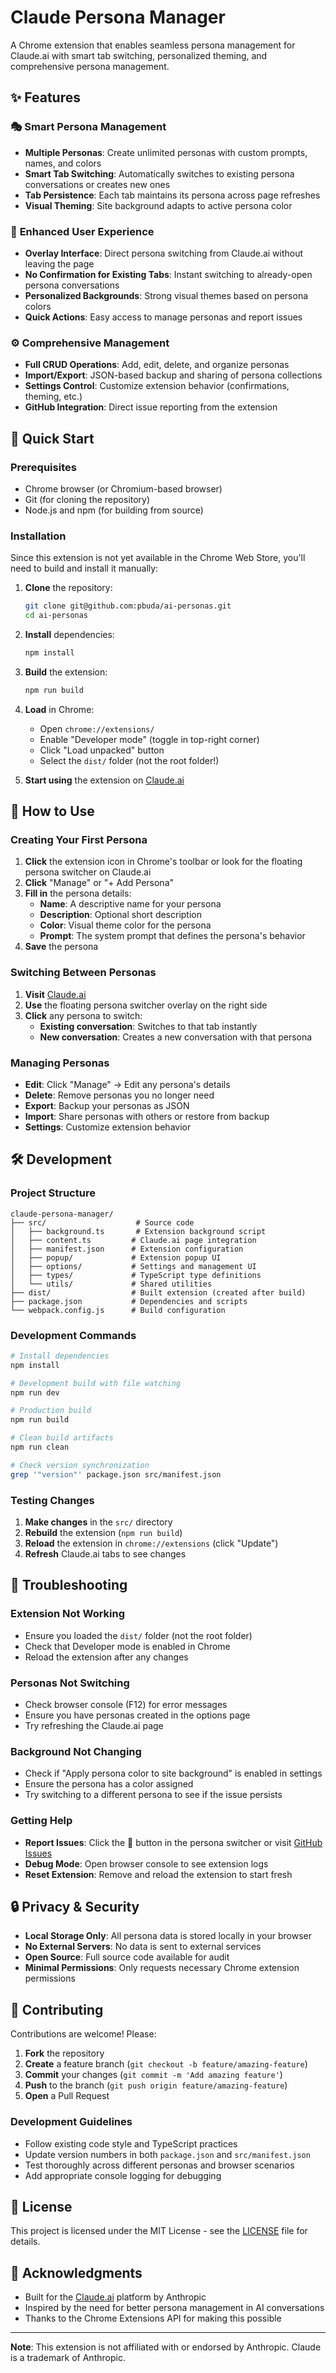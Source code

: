 # Claude Persona Manager

A Chrome extension that enables seamless persona management for Claude.ai with smart tab switching, personalized theming, and comprehensive persona management.

## ✨ Features

### 🎭 **Smart Persona Management**
- **Multiple Personas**: Create unlimited personas with custom prompts, names, and colors
- **Smart Tab Switching**: Automatically switches to existing persona conversations or creates new ones
- **Tab Persistence**: Each tab maintains its persona across page refreshes
- **Visual Theming**: Site background adapts to active persona color

### 🚀 **Enhanced User Experience**
- **Overlay Interface**: Direct persona switching from Claude.ai without leaving the page
- **No Confirmation for Existing Tabs**: Instant switching to already-open persona conversations
- **Personalized Backgrounds**: Strong visual themes based on persona colors
- **Quick Actions**: Easy access to manage personas and report issues

### ⚙️ **Comprehensive Management**
- **Full CRUD Operations**: Add, edit, delete, and organize personas
- **Import/Export**: JSON-based backup and sharing of persona collections
- **Settings Control**: Customize extension behavior (confirmations, theming, etc.)
- **GitHub Integration**: Direct issue reporting from the extension

## 🚀 Quick Start

### Prerequisites
- Chrome browser (or Chromium-based browser)
- Git (for cloning the repository)
- Node.js and npm (for building from source)

### Installation

Since this extension is not yet available in the Chrome Web Store, you'll need to build and install it manually:

1. **Clone** the repository:
   ```bash
   git clone git@github.com:pbuda/ai-personas.git
   cd ai-personas
   ```

2. **Install** dependencies:
   ```bash
   npm install
   ```

3. **Build** the extension:
   ```bash
   npm run build
   ```

4. **Load** in Chrome:
   - Open `chrome://extensions/`
   - Enable "Developer mode" (toggle in top-right corner)
   - Click "Load unpacked" button
   - Select the `dist/` folder (not the root folder!)

5. **Start using** the extension on [Claude.ai](https://claude.ai)

## 📖 How to Use

### Creating Your First Persona

1. **Click** the extension icon in Chrome's toolbar or look for the floating persona switcher on Claude.ai
2. **Click** "Manage" or "+ Add Persona" 
3. **Fill in** the persona details:
   - **Name**: A descriptive name for your persona
   - **Description**: Optional short description
   - **Color**: Visual theme color for the persona
   - **Prompt**: The system prompt that defines the persona's behavior
4. **Save** the persona

### Switching Between Personas

1. **Visit** [Claude.ai](https://claude.ai)
2. **Use** the floating persona switcher overlay on the right side
3. **Click** any persona to switch:
   - **Existing conversation**: Switches to that tab instantly
   - **New conversation**: Creates a new conversation with that persona

### Managing Personas

- **Edit**: Click "Manage" → Edit any persona's details
- **Delete**: Remove personas you no longer need
- **Export**: Backup your personas as JSON
- **Import**: Share personas with others or restore from backup
- **Settings**: Customize extension behavior

## 🛠️ Development

### Project Structure
```
claude-persona-manager/
├── src/                    # Source code
│   ├── background.ts       # Extension background script
│   ├── content.ts         # Claude.ai page integration
│   ├── manifest.json      # Extension configuration
│   ├── popup/             # Extension popup UI
│   ├── options/           # Settings and management UI
│   ├── types/             # TypeScript type definitions
│   └── utils/             # Shared utilities
├── dist/                  # Built extension (created after build)
├── package.json           # Dependencies and scripts
└── webpack.config.js      # Build configuration
```

### Development Commands

```bash
# Install dependencies
npm install

# Development build with file watching
npm run dev

# Production build
npm run build

# Clean build artifacts
npm run clean

# Check version synchronization
grep '"version"' package.json src/manifest.json
```

### Testing Changes

1. **Make changes** in the `src/` directory
2. **Rebuild** the extension (`npm run build`)
3. **Reload** the extension in `chrome://extensions` (click "Update")
4. **Refresh** Claude.ai tabs to see changes

## 🐛 Troubleshooting

### Extension Not Working
- Ensure you loaded the `dist/` folder (not the root folder)
- Check that Developer mode is enabled in Chrome
- Reload the extension after any changes

### Personas Not Switching
- Check browser console (F12) for error messages
- Ensure you have personas created in the options page
- Try refreshing the Claude.ai page

### Background Not Changing
- Check if "Apply persona color to site background" is enabled in settings
- Ensure the persona has a color assigned
- Try switching to a different persona to see if the issue persists

### Getting Help
- **Report Issues**: Click the 🐛 button in the persona switcher or visit [GitHub Issues](https://github.com/pbuda/ai-personas/issues)
- **Debug Mode**: Open browser console to see extension logs
- **Reset Extension**: Remove and reload the extension to start fresh

## 🔒 Privacy & Security

- **Local Storage Only**: All persona data is stored locally in your browser
- **No External Servers**: No data is sent to external services
- **Open Source**: Full source code available for audit
- **Minimal Permissions**: Only requests necessary Chrome extension permissions

## 🤝 Contributing

Contributions are welcome! Please:

1. **Fork** the repository
2. **Create** a feature branch (`git checkout -b feature/amazing-feature`)
3. **Commit** your changes (`git commit -m 'Add amazing feature'`)
4. **Push** to the branch (`git push origin feature/amazing-feature`)
5. **Open** a Pull Request

### Development Guidelines

- Follow existing code style and TypeScript practices
- Update version numbers in both `package.json` and `src/manifest.json`
- Test thoroughly across different personas and browser scenarios
- Add appropriate console logging for debugging

## 📄 License

This project is licensed under the MIT License - see the [LICENSE](LICENSE) file for details.

## 🙏 Acknowledgments

- Built for the [Claude.ai](https://claude.ai) platform by Anthropic
- Inspired by the need for better persona management in AI conversations
- Thanks to the Chrome Extensions API for making this possible

---

**Note**: This extension is not affiliated with or endorsed by Anthropic. Claude is a trademark of Anthropic.